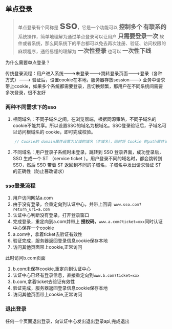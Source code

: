 ## 单点登录

> 单点登录有个简称是 **<font size=6>sso</font>**，它是一个功能可以 **<font size=4>控制多个</font>** **<font size=4>有联系的</font>** 系统操作，简单地理解为通过单点登录可以让用户 **<font size=4>只需要登录一次</font>** 软件或者系统，那么同系统下的平台都可以免去再次注册、验证、访问权限的麻烦程序，通俗易懂的理解为 **<font size=4>一次性登录</font>** 也可以 **<font size=4>一次性下线</font>**

为什么需要单点登录？

传统登录流程：用户进入系统--->未登录--->跳转登录页面--->登录（各种方式）---> 验证后，设置cookie在本地，服务器存放session---> 业务中请求带上cookie，如果多个系统都需要登录，且切换频繁，那用户在不同系统间需要多次登录，很不友好

### 两种不同需求下的sso

1. 相同域名：不同子域名之间，在浏览器端，根据同源策略，不同子域名的cookie不能共享。所以设置SSO的域名为根域名。SSO登录验证后，子域名可以访问根域名的 cookie，即可完成校验。

```js
    // Cookie的 domain属性设置为父域的域名（主域名），同时将 Cookie 的path属性设置为根路径，将 Session ID（或 Token）保存到父域中。这样所有的子域应用就都可以访问到这个Cookie
```

2. 不同域名：用户登录子系统时未登录，跳转到 SSO 登录界面，成功登录后，SSO 生成一个 ST （service ticket ）。用户登录不同的域名时，都会跳转到 SSO，然后 SSO 带着 ST 返回到不同的子域名，子域名中发出请求验证 ST 的正确性（防止篡改请求）

### sso登录流程

1. 用户访问网站a.com
2. 由于没有登录，会重定向到认证中心，并带上回调` www.sso.com?return_uri=a.com`
3. 认证中心判断没有登录，打开登录窗口
4. 完成登录，重定向到a.com并带上 **授权码**，`www.a.com?ticket=xxx`同时认证中心保存一个cookie
5. a.com中，拿着ticket去验证有效性
6. 验证完成，服务器返回登录信息cookie保存本地
7. 访问其他页面带上cookie,正常访问

此时访问b.com页面

1. b.com未保存cookie,重定向到认证中心
2. 认证中心已经有登录信息，直接重定向到`www.b.com?ticket=xxx`
3. b.com,拿着ticket去验证有效性
4. 验证完成，服务器返回登录信息cookie保存本地
5. 访问其他页面带上cookie,正常访问

### 退出登录

任何一个页面退出登录，向认证中心发出退出登录api,完成退出
